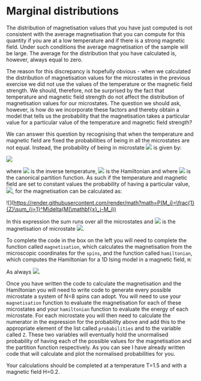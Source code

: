 # Marginal distributions

The distribution of magnetisation values that you have just computed is not consistent with the average magnetisation that you can compute for this quantity if you are at a low temperature and if there is a strong magnetic field.  Under such conditions the average magnetisation of the sample will be large.  The average for the distribution that you have calculated is, however, always equal to zero.  

The reason for this discrepancy is hopefully obvious - when we calculated the distribution of magnetisation values for the microstates in the previous exercise we did not use the values of the temperature or the magnetic field strength.   We should, therefore, not be surprised by the fact that temperature and magnetic field strength do not affect the distribution of magnetisation values for our microstates.  The question we should ask, however, is how do we incorporate these factors and thereby obtain a model that tells us the probability that the magnetisation takes a particular value for a particular value of the temperature and magnetic field strength?

We can answer this question by recognising that when the temperature and magnetic field are fixed the probabilities of being in all the microstates are not equal.  Instead, the probability of being in microstate ![](https://render.githubusercontent.com/render/math?math=x_i) is given by:

![](https://render.githubusercontent.com/render/math?math=P(\mathbf{x}_i)=\frac{e^{-\beta\H(\mathbf{x_i)}}{Z})

where ![](https://render.githubusercontent.com/render/math?math=\beta) is the inverse temperature, ![](https://render.githubusercontent.com/render/math?math=H(\mathbf{x}_i)) is the Hamiltonian and where ![](https://render.githubusercontent.com/render/math?math=Z) is the canonical partition function.  As such if the temperature and magnetic field are set to constant values the probability of having a particular value, ![](https://render.githubusercontent.com/render/math?math=M_i), for the magnetisation can be calculated as:

![](https://render.githubusercontent.com/render/math?math=P(M_i)=\frac{1}{Z}\sum_{j=1}^M\delta(M(\mathbf{x}_j-M_i))

In this expression the sum runs over all the microstates and ![](https://render.githubusercontent.com/render/math?math=M(\mathbf{x}_j)) is the magnetisation of microstate ![](https://render.githubusercontent.com/render/math?math=\mathbf{x}_j).  

To complete the code in the box on the left you will need to complete the function called `magnetisation`, which calculates the magnetisation from the microscopic coordinates for the `spins`, and the function called `hamiltonian`, which computes the Hamiltonian for a 1D Ising model in a magnetic field, `H`:

As always ![](https://render.githubusercontent.com/render/math?math=s_{N%2B1}=s_1).

Once you have written the code to calculate the magnetisation and the Hamiltonian you will need to write code to generate every possible microstate a system of N=8 spins can adopt.  You will need to use your `magnetisation` function to evaluate the magnetisation for each of these microstates and your `hamiltonian` function to evaluate the energy of each microstate.  For each microstate you will then need to calculate the numerator in the expression for the probability above and add this to the appropriate element of the list called `probabilities` and to the variable called `Z`.  These two variables will eventually hold the unormalised probability of having each of the possible values for the magnetisation and the partition function respectively.   As you can see I have already written code that will calculate and plot the normalised probabilities for you.

Your calculations should be completed at a temperature T=1.5 and with a magnetic field H=0.2.



